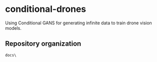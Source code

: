 # conditional-drones
Using Conditional GANS for generating infinite data to train drone vision models.  

## Repository organization
```
docs\
```
